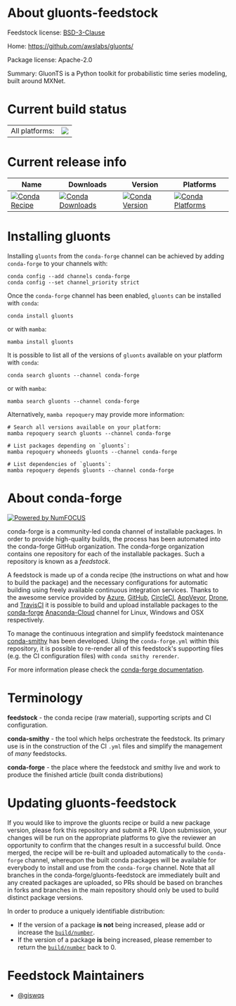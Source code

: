 About gluonts-feedstock
=======================

Feedstock license: [BSD-3-Clause](https://github.com/conda-forge/gluonts-feedstock/blob/main/LICENSE.txt)

Home: https://github.com/awslabs/gluonts/

Package license: Apache-2.0

Summary: GluonTS is a Python toolkit for probabilistic time series modeling, built around MXNet.

Current build status
====================


<table><tr><td>All platforms:</td>
    <td>
      <a href="https://dev.azure.com/conda-forge/feedstock-builds/_build/latest?definitionId=18465&branchName=main">
        <img src="https://dev.azure.com/conda-forge/feedstock-builds/_apis/build/status/gluonts-feedstock?branchName=main">
      </a>
    </td>
  </tr>
</table>

Current release info
====================

| Name | Downloads | Version | Platforms |
| --- | --- | --- | --- |
| [![Conda Recipe](https://img.shields.io/badge/recipe-gluonts-green.svg)](https://anaconda.org/conda-forge/gluonts) | [![Conda Downloads](https://img.shields.io/conda/dn/conda-forge/gluonts.svg)](https://anaconda.org/conda-forge/gluonts) | [![Conda Version](https://img.shields.io/conda/vn/conda-forge/gluonts.svg)](https://anaconda.org/conda-forge/gluonts) | [![Conda Platforms](https://img.shields.io/conda/pn/conda-forge/gluonts.svg)](https://anaconda.org/conda-forge/gluonts) |

Installing gluonts
==================

Installing `gluonts` from the `conda-forge` channel can be achieved by adding `conda-forge` to your channels with:

```
conda config --add channels conda-forge
conda config --set channel_priority strict
```

Once the `conda-forge` channel has been enabled, `gluonts` can be installed with `conda`:

```
conda install gluonts
```

or with `mamba`:

```
mamba install gluonts
```

It is possible to list all of the versions of `gluonts` available on your platform with `conda`:

```
conda search gluonts --channel conda-forge
```

or with `mamba`:

```
mamba search gluonts --channel conda-forge
```

Alternatively, `mamba repoquery` may provide more information:

```
# Search all versions available on your platform:
mamba repoquery search gluonts --channel conda-forge

# List packages depending on `gluonts`:
mamba repoquery whoneeds gluonts --channel conda-forge

# List dependencies of `gluonts`:
mamba repoquery depends gluonts --channel conda-forge
```


About conda-forge
=================

[![Powered by
NumFOCUS](https://img.shields.io/badge/powered%20by-NumFOCUS-orange.svg?style=flat&colorA=E1523D&colorB=007D8A)](https://numfocus.org)

conda-forge is a community-led conda channel of installable packages.
In order to provide high-quality builds, the process has been automated into the
conda-forge GitHub organization. The conda-forge organization contains one repository
for each of the installable packages. Such a repository is known as a *feedstock*.

A feedstock is made up of a conda recipe (the instructions on what and how to build
the package) and the necessary configurations for automatic building using freely
available continuous integration services. Thanks to the awesome service provided by
[Azure](https://azure.microsoft.com/en-us/services/devops/), [GitHub](https://github.com/),
[CircleCI](https://circleci.com/), [AppVeyor](https://www.appveyor.com/),
[Drone](https://cloud.drone.io/welcome), and [TravisCI](https://travis-ci.com/)
it is possible to build and upload installable packages to the
[conda-forge](https://anaconda.org/conda-forge) [Anaconda-Cloud](https://anaconda.org/)
channel for Linux, Windows and OSX respectively.

To manage the continuous integration and simplify feedstock maintenance
[conda-smithy](https://github.com/conda-forge/conda-smithy) has been developed.
Using the ``conda-forge.yml`` within this repository, it is possible to re-render all of
this feedstock's supporting files (e.g. the CI configuration files) with ``conda smithy rerender``.

For more information please check the [conda-forge documentation](https://conda-forge.org/docs/).

Terminology
===========

**feedstock** - the conda recipe (raw material), supporting scripts and CI configuration.

**conda-smithy** - the tool which helps orchestrate the feedstock.
                   Its primary use is in the construction of the CI ``.yml`` files
                   and simplify the management of *many* feedstocks.

**conda-forge** - the place where the feedstock and smithy live and work to
                  produce the finished article (built conda distributions)


Updating gluonts-feedstock
==========================

If you would like to improve the gluonts recipe or build a new
package version, please fork this repository and submit a PR. Upon submission,
your changes will be run on the appropriate platforms to give the reviewer an
opportunity to confirm that the changes result in a successful build. Once
merged, the recipe will be re-built and uploaded automatically to the
`conda-forge` channel, whereupon the built conda packages will be available for
everybody to install and use from the `conda-forge` channel.
Note that all branches in the conda-forge/gluonts-feedstock are
immediately built and any created packages are uploaded, so PRs should be based
on branches in forks and branches in the main repository should only be used to
build distinct package versions.

In order to produce a uniquely identifiable distribution:
 * If the version of a package **is not** being increased, please add or increase
   the [``build/number``](https://docs.conda.io/projects/conda-build/en/latest/resources/define-metadata.html#build-number-and-string).
 * If the version of a package **is** being increased, please remember to return
   the [``build/number``](https://docs.conda.io/projects/conda-build/en/latest/resources/define-metadata.html#build-number-and-string)
   back to 0.

Feedstock Maintainers
=====================

* [@giswqs](https://github.com/giswqs/)

